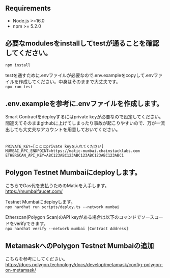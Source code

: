 
## Requirements
- Node.js >=16.0
- npm >= 5.2.0

## 必要なmodulesをinstallしてtestが通ることを確認してください。　　

```npm install```  

testを通すために.envファイルが必要なので.env.exampleをcopyして.envファイルを作成してください。中身はそのままで大丈夫です。  
```npx run test```


## .env.exampleを参考に.envファイルを作成します。  
Smart Contractをdeployするにはprivate keyが必要なので設定してください。  
間違えてそのままgithubに上げてしまったり事故が起こりやすいので、万が一流出しても大丈夫なアカウントを用意しておいてください。  
　　
```
PRIVATE_KEY=[ここにprivate keyを入れてください]
MUMBAI_RPC_ENDPOINT=https://matic-mumbai.chainstacklabs.com
ETHERSCAN_API_KEY=ABC123ABC123ABC123ABC123ABC123ABC1
```

## Polygon Testnet Mumbaiにdeployします。
こちらでGas代を支払うためのMaticを入手します。  
https://mumbaifaucet.com/


Testnet Mumbaiにdeployします。  
```npx hardhat run scripts/deploy.ts --network mumbai```

Etherscan(Polygon Scan)のAPI keyがある場合は以下のコマンドでソースコードをverifyできます。  
```npx hardhat verify --network mumbai [Contract Address]```


## MetamaskへのPolygon Testnet Mumbaiの追加
こちらを参考にしてください。
https://docs.polygon.technology/docs/develop/metamask/config-polygon-on-metamask/
